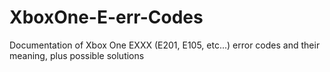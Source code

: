 # XboxOne-E-err-Codes
Documentation of Xbox One EXXX (E201, E105, etc...) error codes and their meaning, plus possible solutions
